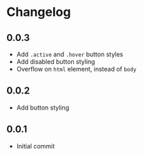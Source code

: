# Changelog

## 0.0.3

 * Add `.active` and `.hover` button styles
 * Add disabled button styling
 * Overflow on `html` element, instead of `body`

## 0.0.2

 * Add button styling

## 0.0.1

 * Initial commit

